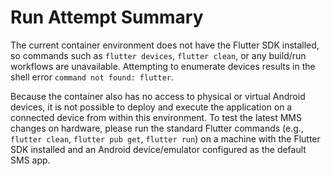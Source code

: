 # Run Attempt Summary

The current container environment does not have the Flutter SDK installed, so commands such as `flutter devices`, `flutter clean`, or any build/run workflows are unavailable. Attempting to enumerate devices results in the shell error `command not found: flutter`.

Because the container also has no access to physical or virtual Android devices, it is not possible to deploy and execute the application on a connected device from within this environment. To test the latest MMS changes on hardware, please run the standard Flutter commands (e.g., `flutter clean`, `flutter pub get`, `flutter run`) on a machine with the Flutter SDK installed and an Android device/emulator configured as the default SMS app.


